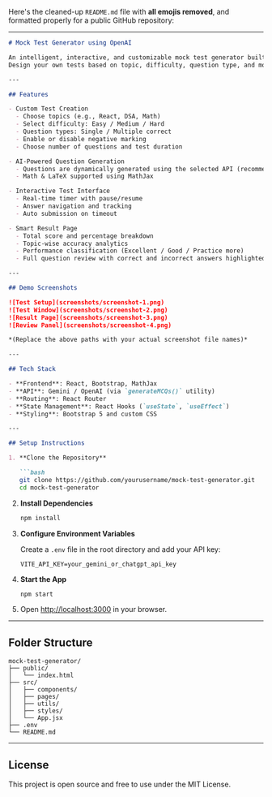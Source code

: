 Here's the cleaned-up `README.md` file with **all emojis removed**, and formatted properly for a public GitHub repository:

---

````markdown
# Mock Test Generator using OpenAI

An intelligent, interactive, and customizable mock test generator built using **React** and **OpenAI/Gemini API**.  
Design your own tests based on topic, difficulty, question type, and more — perfect for quick practice and skill evaluation.

---

## Features

- Custom Test Creation  
  - Choose topics (e.g., React, DSA, Math)
  - Select difficulty: Easy / Medium / Hard
  - Question types: Single / Multiple correct
  - Enable or disable negative marking
  - Choose number of questions and test duration

- AI-Powered Question Generation  
  - Questions are dynamically generated using the selected API (recommended: Gemini)
  - Math & LaTeX supported using MathJax

- Interactive Test Interface  
  - Real-time timer with pause/resume
  - Answer navigation and tracking
  - Auto submission on timeout

- Smart Result Page  
  - Total score and percentage breakdown
  - Topic-wise accuracy analytics
  - Performance classification (Excellent / Good / Practice more)
  - Full question review with correct and incorrect answers highlighted

---

## Demo Screenshots

![Test Setup](screenshots/screenshot-1.png)
![Test Window](screenshots/screenshot-2.png)
![Result Page](screenshots/screenshot-3.png)
![Review Panel](screenshots/screenshot-4.png)

*(Replace the above paths with your actual screenshot file names)*

---

## Tech Stack

- **Frontend**: React, Bootstrap, MathJax
- **API**: Gemini / OpenAI (via `generateMCQs()` utility)
- **Routing**: React Router
- **State Management**: React Hooks (`useState`, `useEffect`)
- **Styling**: Bootstrap 5 and custom CSS

---

## Setup Instructions

1. **Clone the Repository**

   ```bash
   git clone https://github.com/yourusername/mock-test-generator.git
   cd mock-test-generator
````

2. **Install Dependencies**

   ```bash
   npm install
   ```

3. **Configure Environment Variables**

   Create a `.env` file in the root directory and add your API key:

   ```
   VITE_API_KEY=your_gemini_or_chatgpt_api_key
   ```

4. **Start the App**

   ```bash
   npm start
   ```

5. Open [http://localhost:3000](http://localhost:3000) in your browser.

---

## Folder Structure

```
mock-test-generator/
├── public/
│   └── index.html
├── src/
│   ├── components/
│   ├── pages/
│   ├── utils/
│   ├── styles/
│   └── App.jsx
├── .env
└── README.md
```

---

## License

This project is open source and free to use under the MIT License.

```



   
